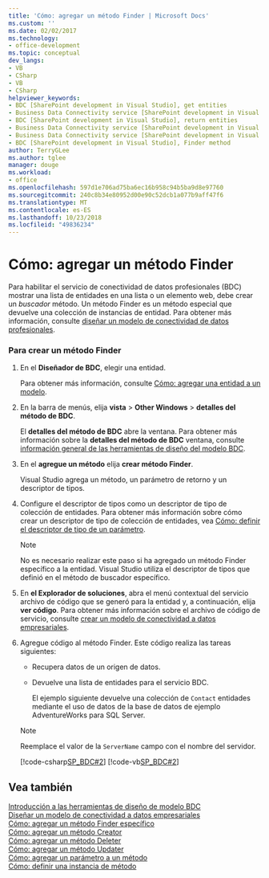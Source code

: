 ```yaml
---
title: 'Cómo: agregar un método Finder | Microsoft Docs'
ms.custom: ''
ms.date: 02/02/2017
ms.technology:
- office-development
ms.topic: conceptual
dev_langs:
- VB
- CSharp
- VB
- CSharp
helpviewer_keywords:
- BDC [SharePoint development in Visual Studio], get entities
- Business Data Connectivity service [SharePoint development in Visual Studio], return entities
- BDC [SharePoint development in Visual Studio], return entities
- Business Data Connectivity service [SharePoint development in Visual Studio], Finder method
- Business Data Connectivity service [SharePoint development in Visual Studio], get entities
- BDC [SharePoint development in Visual Studio], Finder method
author: TerryGLee
ms.author: tglee
manager: douge
ms.workload:
- office
ms.openlocfilehash: 597d1e706ad75ba6ec16b958c94b5ba9d8e97760
ms.sourcegitcommit: 240c8b34e80952d00e90c52dcb1a077b9aff47f6
ms.translationtype: MT
ms.contentlocale: es-ES
ms.lasthandoff: 10/23/2018
ms.locfileid: "49836234"
---
```

# <a name="how-to-add-a-finder-method"></a>Cómo: agregar un método Finder
  Para habilitar el servicio de conectividad de datos profesionales (BDC) mostrar una lista de entidades en una lista o un elemento web, debe crear un *buscador* método. Un método Finder es un método especial que devuelve una colección de instancias de entidad. Para obtener más información, consulte [diseñar un modelo de conectividad de datos profesionales](../sharepoint/designing-a-business-data-connectivity-model.md).  
  
### <a name="to-create-a-finder-method"></a>Para crear un método Finder  
  
1. En el **Diseñador de BDC**, elegir una entidad.  
  
    Para obtener más información, consulte [Cómo: agregar una entidad a un modelo](../sharepoint/how-to-add-an-entity-to-a-model.md).  
  
2. En la barra de menús, elija **vista** > **Other Windows** > **detalles del método de BDC**.  
  
    El **detalles del método de BDC** abre la ventana. Para obtener más información sobre la **detalles del método de BDC** ventana, consulte [información general de las herramientas de diseño del modelo BDC](../sharepoint/bdc-model-design-tools-overview.md).  
  
3. En el **agregue un método** elija **crear método Finder**.  
  
    Visual Studio agrega un método, un parámetro de retorno y un descriptor de tipos.  
  
4. Configure el descriptor de tipos como un descriptor de tipo de colección de entidades. Para obtener más información sobre cómo crear un descriptor de tipo de colección de entidades, vea [Cómo: definir el descriptor de tipo de un parámetro](../sharepoint/how-to-define-the-type-descriptor-of-a-parameter.md).  
  
   > [!NOTE]  
   >  No es necesario realizar este paso si ha agregado un método Finder específico a la entidad. Visual Studio utiliza el descriptor de tipos que definió en el método de buscador específico.  
  
5. En **el Explorador de soluciones**, abra el menú contextual del servicio archivo de código que se generó para la entidad y, a continuación, elija **ver código**. Para obtener más información sobre el archivo de código de servicio, consulte [crear un modelo de conectividad a datos empresariales](../sharepoint/creating-a-business-data-connectivity-model.md).  
  
6. Agregue código al método Finder. Este código realiza las tareas siguientes:  
  
   - Recupera datos de un origen de datos.  
  
   - Devuelve una lista de entidades para el servicio BDC.  
  
     El ejemplo siguiente devuelve una colección de `Contact` entidades mediante el uso de datos de la base de datos de ejemplo AdventureWorks para SQL Server.  
  
   > [!NOTE]  
   >  Reemplace el valor de la `ServerName` campo con el nombre del servidor.  
  
    [!code-csharp[SP_BDC#2](../sharepoint/codesnippet/CSharp/SP_BDC/bdcmodel1/contactservice.cs#2)]
    [!code-vb[SP_BDC#2](../sharepoint/codesnippet/VisualBasic/sp_bdc/bdcmodel1/contactservice.vb#2)]  
  
## <a name="see-also"></a>Vea también
 [Introducción a las herramientas de diseño de modelo BDC](../sharepoint/bdc-model-design-tools-overview.md)   
 [Diseñar un modelo de conectividad a datos empresariales](../sharepoint/designing-a-business-data-connectivity-model.md)   
 [Cómo: agregar un método Finder específico](../sharepoint/how-to-add-a-specific-finder-method.md)   
 [Cómo: agregar un método Creator](../sharepoint/how-to-add-a-creator-method.md)   
 [Cómo: agregar un método Deleter](../sharepoint/how-to-add-a-deleter-method.md)   
 [Cómo: agregar un método Updater](../sharepoint/how-to-add-an-updater-method.md)   
 [Cómo: agregar un parámetro a un método](../sharepoint/how-to-add-a-parameter-to-a-method.md)   
 [Cómo: definir una instancia de método](../sharepoint/how-to-define-a-method-instance.md)  
  
  
